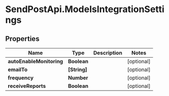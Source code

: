 # SendPostApi.ModelsIntegrationSettings

## Properties

Name | Type | Description | Notes
------------ | ------------- | ------------- | -------------
**autoEnableMonitoring** | **Boolean** |  | [optional] 
**emailTo** | **[String]** |  | [optional] 
**frequency** | **Number** |  | [optional] 
**receiveReports** | **Boolean** |  | [optional] 


